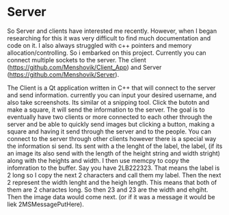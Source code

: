 # Server

So Server and clients have interested me recently. However, when I began researching for this it was very difficult to find much documentation and code on it. I also always 
struggled with c++ pointers and memory allocation/controlling. So i embarked on this project.
Currently you can connect multiple sockets to the server. The client (https://github.com/Menshovik/Client_App) and Server (https://github.com/Menshovik/Server).

The Client is a Qt application written in C++ that will connect to the server and send information. currently you can input your desired username, and also take screenshots.
Its similar ot a snipping tool. Click the butotn and make a square, it will send the information to the server. The goal is to eventually have two clients or more connected to 
each other through the server and be able to quickly send images but clicking a button, making a square and having it send through the server and to the people. You can connect to the 
server through other clients however there is a special way the information si send. Its sent with a the lenght of the label, the label, (if its an image its also send with the length of the
height string and width stright) along with the heights and width. I then use memcpy to copy the infomration to the buffer. Say you have 2LB222323. That means the label is 2 long so
I copy the next 2 characters and call them my label. Then the next 2 represent the width lenght and the heigh length. This means that both of them are 2 charactes long. So then 23 and
23 are the width and ehgiht. Then the image data would come next. (or if it was a message it would be liek 2MSMessagePutHere).
